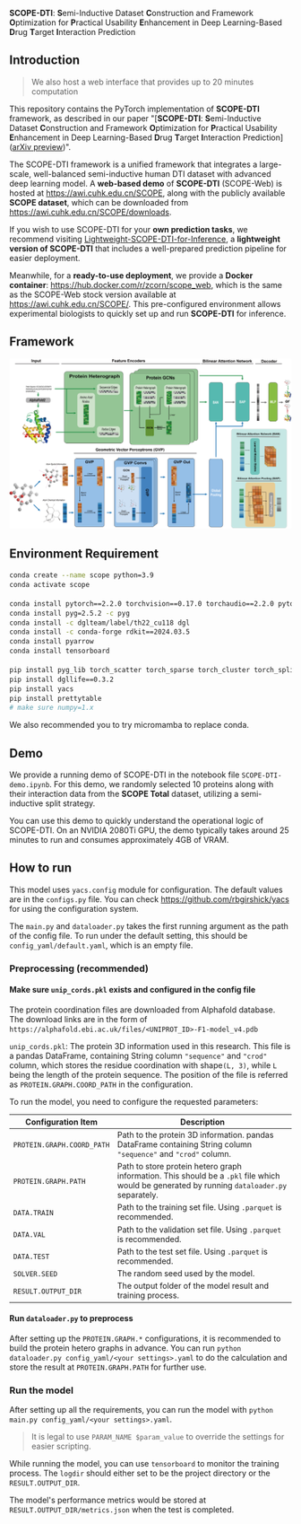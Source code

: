 **SCOPE-DTI**: **S**emi-Inductive Dataset **C**onstruction and Framework **O**ptimization for **P**ractical Usability **E**nhancement in Deep Learning-Based **D**rug **T**arget **I**nteraction Prediction

## Introduction

> We also host a web interface that provides up to 20 minutes computation

This repository contains the PyTorch implementation of **SCOPE-DTI** framework, as described in our paper "[**SCOPE-DTI**: **S**emi-Inductive Dataset **C**onstruction and Framework **O**ptimization for **P**ractical Usability **E**nhancement in Deep Learning-Based **D**rug **T**arget **I**nteraction Prediction]([arXiv preview](https://arxiv.org/abs/2503.09251))".

The SCOPE-DTI framework is a unified framework that integrates a large-scale, well-balanced semi-inductive human DTI dataset with advanced deep learning model. A **web-based demo** of **SCOPE-DTI** (SCOPE-Web) is hosted at https://awi.cuhk.edu.cn/SCOPE, along with the publicly available **SCOPE dataset**, which can be downloaded from https://awi.cuhk.edu.cn/SCOPE/downloads.

If you wish to use SCOPE-DTI for your **own prediction tasks**, we recommend visiting [Lightweight-SCOPE-DTI-for-Inference](https://github.com/Yigang-Chen/Lightweight-SCOPE-DTI-for-Inference), a **lightweight version of SCOPE-DTI** that includes a well-prepared prediction pipeline for easier deployment.

Meanwhile, for a **ready-to-use deployment**, we provide a **Docker container**: https://hub.docker.com/r/zcorn/scope_web, which is the same as the SCOPE-Web stock version available at https://awi.cuhk.edu.cn/SCOPE/. This pre-configured environment allows experimental biologists to quickly set up and run **SCOPE-DTI** for inference.

## Framework
![SCOPE-DTI](./Model_v8.png)

## Environment Requirement 

```bash
conda create --name scope python=3.9
conda activate scope

conda install pytorch==2.2.0 torchvision==0.17.0 torchaudio==2.2.0 pytorch-cuda=11.8 -c pytorch -c nvidia
conda install pyg=2.5.2 -c pyg
conda install -c dglteam/label/th22_cu118 dgl
conda install -c conda-forge rdkit==2024.03.5
conda install pyarrow
conda install tensorboard

pip install pyg_lib torch_scatter torch_sparse torch_cluster torch_spline_conv -f https://data.pyg.org/whl/torch-2.2.0+cu118.html
pip install dgllife==0.3.2
pip install yacs
pip install prettytable
# make sure numpy=1.x
```

We also recommended you to try micromamba to replace conda.

## Demo
We provide a running demo of ​SCOPE-DTI​ in the notebook file `SCOPE-DTI-demo.ipynb`. For this demo, we randomly selected 10 proteins along with their interaction data from the **​SCOPE Total**​ dataset, utilizing a semi-inductive split strategy.

You can use this demo to quickly understand the operational logic of ​SCOPE-DTI. On an NVIDIA 2080Ti GPU, the demo typically takes around ​25 minutes​ to run and consumes approximately ​4GB​ of VRAM.

## How to run

This model uses `yacs.config` module for configuration. The default values are in the `configs.py` file. You can check https://github.com/rbgirshick/yacs for using the configuration system.

The `main.py` and `dataloader.py` takes the first running argument as the path of the config file. To run under the default setting, this should be `config_yaml/default.yaml`, which is an empty file.

### Preprocessing (recommended)

#### Make sure `unip_cords.pkl` exists and configured in the config file

The protein coordination files are downloaded from Alphafold database. The download links are in the form of `https://alphafold.ebi.ac.uk/files/<UNIPROT_ID>-F1-model_v4.pdb` 

`unip_cords.pkl`: The protein 3D information used in this research. This file is a pandas DataFrame, containing String column `"sequence"` and `"crod"` column, which stores the residue coordination with shape`(L, 3)`, while `L` being the length of the protein sequence. The position of the file is referred as `PROTEIN.GRAPH.COORD_PATH` in the configuration.

To run the model, you need to configure the requested parameters: 

| Configuration Item         | Description                                                  |
| -------------------------- | ------------------------------------------------------------ |
| `PROTEIN.GRAPH.COORD_PATH` | Path to the protein 3D information. pandas DataFrame containing String column `"sequence"` and `"crod"` column. |
| `PROTEIN.GRAPH.PATH`       | Path to store protein hetero graph information. This should be a `.pkl` file which would be generated by running `dataloader.py ` separately. |
| `DATA.TRAIN`               | Path to the training set file. Using `.parquet` is recommended. |
| `DATA.VAL`                 | Path to the validation set file. Using `.parquet` is recommended. |
| `DATA.TEST`                | Path to the test set file. Using `.parquet` is recommended.  |
| `SOLVER.SEED`              | The random seed used by the model.                           |
| `RESULT.OUTPUT_DIR`        | The output folder of the model result and training process.  |

#### Run `dataloader.py` to preprocess

After setting up the `PROTEIN.GRAPH.*` configurations, it is recommended to build the protein hetero graphs in advance. You can run `python dataloader.py config_yaml/<your settings>.yaml` to do the calculation and store the result at `PROTEIN.GRAPH.PATH` for further use.

### Run the model

After setting up all the requirements, you can run the model with `python main.py config_yaml/<your settings>.yaml`. 

>  It is legal to use `PARAM_NAME $param_value` to override the settings for easier scripting.

While running the model, you can use `tensorboard` to monitor the training process. The `logdir` should either set to be the project directory or the `RESULT.OUTPUT_DIR`.

The model's performance metrics would be stored at `RESULT.OUTPUT_DIR/metrics.json` when the test is completed.

 

